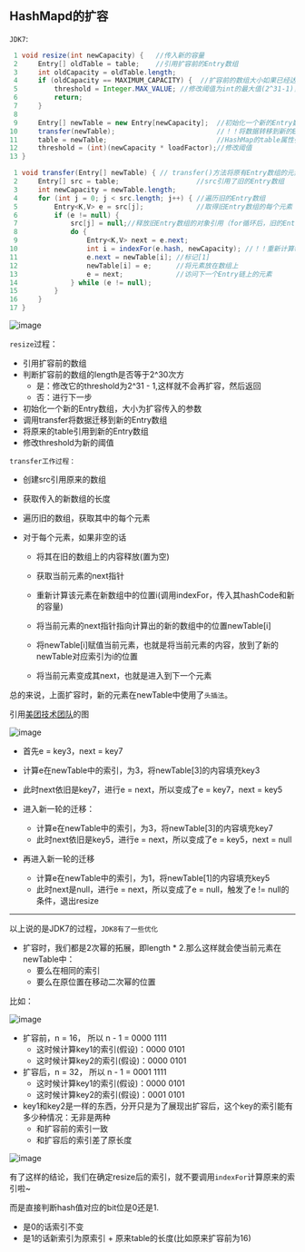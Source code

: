 ## HashMapd的扩容

`JDK7`:

```java
 1 void resize(int newCapacity) {   //传入新的容量
 2     Entry[] oldTable = table;    //引用扩容前的Entry数组
 3     int oldCapacity = oldTable.length;         
 4     if (oldCapacity == MAXIMUM_CAPACITY) {  //扩容前的数组大小如果已经达到最大(2^30)了
 5         threshold = Integer.MAX_VALUE; //修改阈值为int的最大值(2^31-1)，这样以后就不会扩容了
 6         return;
 7     }
 8  
 9     Entry[] newTable = new Entry[newCapacity];  //初始化一个新的Entry数组
10     transfer(newTable);                         //！！将数据转移到新的Entry数组里
11     table = newTable;                           //HashMap的table属性引用新的Entry数组
12     threshold = (int)(newCapacity * loadFactor);//修改阈值
13 }

```

```java
 1 void transfer(Entry[] newTable) { // transfer()方法将原有Entry数组的元素拷贝到新的Entry数组里
 2     Entry[] src = table;                   //src引用了旧的Entry数组
 3     int newCapacity = newTable.length;
 4     for (int j = 0; j < src.length; j++) { //遍历旧的Entry数组
 5         Entry<K,V> e = src[j];             //取得旧Entry数组的每个元素
 6         if (e != null) {
 7             src[j] = null;//释放旧Entry数组的对象引用（for循环后，旧的Entry数组不再引用任何对象）
 8             do {
 9                 Entry<K,V> next = e.next;
10                 int i = indexFor(e.hash, newCapacity); //！！重新计算每个元素在数组中的位置
11                 e.next = newTable[i]; //标记[1]
12                 newTable[i] = e;      //将元素放在数组上
13                 e = next;             //访问下一个Entry链上的元素
14             } while (e != null);
15         }
16     }
17 } 
```

![image](https://tvax1.sinaimg.cn/large/0085EwgIgy1gthv8pu8fhj60ti0p64cs02.jpg)

`resize`过程：

- 引用扩容前的数组
- 判断扩容前的数组的length是否等于2^30次方
  - 是：修改它的threshold为2^31 - 1,这样就不会再扩容，然后返回
  - 否：进行下一步
- 初始化一个新的Entry数组，大小为扩容传入的参数
- 调用transfer将数据迁移到新的Entry数组
- 将原来的table引用到新的Entry数组
- 修改threshold为新的阈值

`transfer工作过程：`

- 创建src引用原来的数组

- 获取传入的新数组的长度

- 遍历旧的数组，获取其中的每个元素

- 对于每个元素，如果非空的话

  - 将其在旧的数组上的内容释放(置为空)
  - 获取当前元素的next指针
  - 重新计算该元素在新数组中的位置i(调用indexFor，传入其hashCode和新的容量)

  - 将当前元素的next指针指向计算出的新的数组中的位置newTable[i]
  - 将newTable[i]赋值当前元素，也就是将当前元素的内容，放到了新的newTable对应索引为i的位置
  - 将当前元素变成其next，也就是进入到下一个元素

总的来说，上面扩容时，新的元素在newTable中使用了`头插法`。

引用[美团技术团队](https://tech.meituan.com/2016/06/24/java-hashmap.html)的图

![image](https://tvax1.sinaimg.cn/large/0085EwgIgy1gthvt48h2pj61120pqwks02.jpg)

- 首先e = key3，next = key7

- 计算e在newTable中的索引，为3，将newTable[3]的内容填充key3

- 此时next依旧是key7，进行e = next，所以变成了e = key7，next = key5

- 进入新一轮的迁移：

  - 计算e在newTable中的索引，为3，将newTable[3]的内容填充key7
  - 此时next依旧是key5，进行e = next，所以变成了e = key5，next = null

- 再进入新一轮的迁移

  - 计算e在newTable中的索引，为1，将newTable[1]的内容填充key5
  - 此时next是null，进行e = next，所以变成了e = null，触发了e != null的条件，退出resize

  

---

以上说的是JDK7的过程，`JDK8有了一些优化`

- 扩容时，我们都是2次幂的拓展，即length * 2.那么这样就会使当前元素在newTable中：
  - 要么在相同的索引
  - 要么在原位置在移动二次幂的位置

比如：

![image](https://tva4.sinaimg.cn/large/0085EwgIgy1gthw4bd9ldj619c0ce7ay02.jpg)

- 扩容前，n = 16， 所以 n - 1 = 0000 1111
  - 这时候计算key1的索引(假设)：0000 0101
  - 这时候计算key2的索引(假设)：0000 0101
- 扩容后，n = 32， 所以 n - 1 = 0001 1111
  - 这时候计算key1的索引(假设)：0000 0101
  - 这时候计算key2的索引(假设)：0001 0101
- key1和key2是一样的东西，分开只是为了展现出扩容后，这个key的索引能有多少种情况：无非是两种
  - 和扩容前的索引一致
  - 和扩容后的索引差了原长度

![image](https://tvax3.sinaimg.cn/large/0085EwgIgy1gthw969u76j60tk05m74y02.jpg)

有了这样的结论，我们在确定resize后的索引，就不要调用`indexFor`计算原来的索引啦~

而是直接判断hash值对应的bit位是0还是1.

- 是0的话索引不变
- 是1的话新索引为原索引 + 原来table的长度(比如原来扩容前为16)